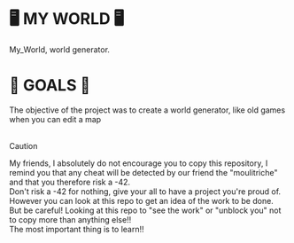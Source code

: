 <H1>🖥️ MY WORLD 🖥️</H1>
My_World, world generator. <br>

<H1>🎯 GOALS 🎯</H1>
The objective of the project was to create a world generator, like old games when you can edit a map <br>
<br>

> [!CAUTION]  
> My friends, I absolutely do not encourage you to copy this repository, I remind you that any cheat will be detected by our friend the "moulitriche" and that you therefore risk a -42. <br>
Don't risk a -42 for nothing, give your all to have a project you're proud of. However you can look at this repo to get an idea of ​​the work to be done. <br>
But be careful! Looking at this repo to "see the work" or "unblock you" not to copy more than anything else!! <br>
The most important thing is to learn!! <br>
